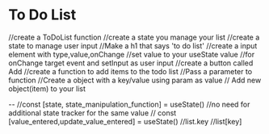 # To Do List

//create a ToDoList function
//create a state you manage your list
//create a state to manage user input
//Make a h1 that says 'to do list'
//create a input element with type,value,onChange
//set value to your useState value
//for onChange target event and setInput as user input 
//create a button called Add
//create a function to add items to the todo list
//Pass a parameter to function
//Create a object with a key/value using param as value
// Add new object(item) to your list



--
//const [state, state_manipulation_function] =  useState()
//no need for additional state tracker for the same value
 // const [value_entered,update_value_entered] = useState()
//list.key 
 //list[key]
